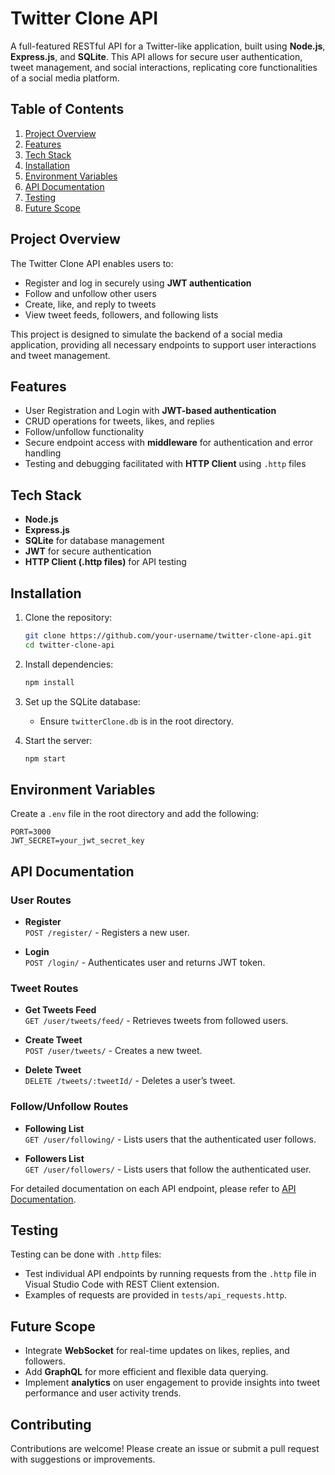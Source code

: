 # Twitter Clone API

A full-featured RESTful API for a Twitter-like application, built using **Node.js**, **Express.js**, and **SQLite**. This API allows for secure user authentication, tweet management, and social interactions, replicating core functionalities of a social media platform.

## Table of Contents

1. [Project Overview](#project-overview)
2. [Features](#features)
3. [Tech Stack](#tech-stack)
4. [Installation](#installation)
5. [Environment Variables](#environment-variables)
6. [API Documentation](#api-documentation)
7. [Testing](#testing)
8. [Future Scope](#future-scope)

## Project Overview

The Twitter Clone API enables users to:
- Register and log in securely using **JWT authentication**
- Follow and unfollow other users
- Create, like, and reply to tweets
- View tweet feeds, followers, and following lists

This project is designed to simulate the backend of a social media application, providing all necessary endpoints to support user interactions and tweet management.

## Features

- User Registration and Login with **JWT-based authentication**
- CRUD operations for tweets, likes, and replies
- Follow/unfollow functionality
- Secure endpoint access with **middleware** for authentication and error handling
- Testing and debugging facilitated with **HTTP Client** using `.http` files

## Tech Stack

- **Node.js**
- **Express.js**
- **SQLite** for database management
- **JWT** for secure authentication
- **HTTP Client (.http files)** for API testing

## Installation

1. Clone the repository:
   ```bash
   git clone https://github.com/your-username/twitter-clone-api.git
   cd twitter-clone-api
   ```

2. Install dependencies:
   ```bash
   npm install
   ```

3. Set up the SQLite database:
   - Ensure `twitterClone.db` is in the root directory.

4. Start the server:
   ```bash
   npm start
   ```

## Environment Variables

Create a `.env` file in the root directory and add the following:

```plaintext
PORT=3000
JWT_SECRET=your_jwt_secret_key
```

## API Documentation

### User Routes

- **Register**  
  `POST /register/` - Registers a new user.
  
- **Login**  
  `POST /login/` - Authenticates user and returns JWT token.

### Tweet Routes

- **Get Tweets Feed**  
  `GET /user/tweets/feed/` - Retrieves tweets from followed users.

- **Create Tweet**  
  `POST /user/tweets/` - Creates a new tweet.

- **Delete Tweet**  
  `DELETE /tweets/:tweetId/` - Deletes a user’s tweet.

### Follow/Unfollow Routes

- **Following List**  
  `GET /user/following/` - Lists users that the authenticated user follows.

- **Followers List**  
  `GET /user/followers/` - Lists users that follow the authenticated user.

For detailed documentation on each API endpoint, please refer to [API Documentation](docs/api.md).

## Testing

Testing can be done with `.http` files:
- Test individual API endpoints by running requests from the `.http` file in Visual Studio Code with REST Client extension.
- Examples of requests are provided in `tests/api_requests.http`.

## Future Scope

- Integrate **WebSocket** for real-time updates on likes, replies, and followers.
- Add **GraphQL** for more efficient and flexible data querying.
- Implement **analytics** on user engagement to provide insights into tweet performance and user activity trends.

## Contributing

Contributions are welcome! Please create an issue or submit a pull request with suggestions or improvements.

